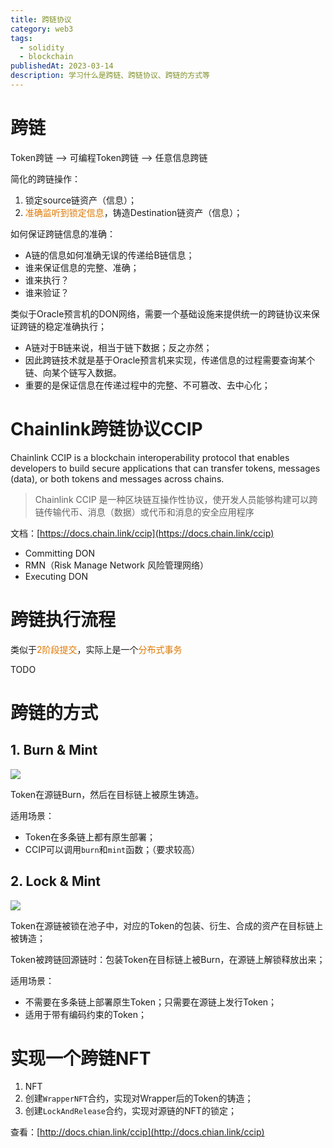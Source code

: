 ```yaml
---
title: 跨链协议
category: web3
tags:
  - solidity
  - blockchain
publishedAt: 2023-03-14
description: 学习什么是跨链、跨链协议、跨链的方式等
---
```


# 跨链

Token跨链   -->  可编程Token跨链   -->  任意信息跨链

简化的跨链操作：
1. 锁定source链资产（信息）；
2. <font color="#de7802">准确监听到锁定信息</font>，铸造Destination链资产（信息）；

如何保证跨链信息的准确：
- A链的信息如何准确无误的传递给B链信息；
- 谁来保证信息的完整、准确；
- 谁来执行？
- 谁来验证？

类似于Oracle预言机的DON网络，需要一个基础设施来提供统一的跨链协议来保证跨链的稳定准确执行；
- A链对于B链来说，相当于链下数据；反之亦然；
- 因此跨链技术就是基于Oracle预言机来实现，传递信息的过程需要查询某个链、向某个链写入数据。
- 重要的是保证信息在传递过程中的完整、不可篡改、去中心化；

# Chainlink跨链协议CCIP

Chainlink CCIP is a blockchain interoperability protocol that enables developers to build secure applications that can transfer tokens, messages (data), or both tokens and messages across chains.

> Chainlink CCIP 是一种区块链互操作性协议，使开发人员能够构建可以跨链传输代币、消息（数据）或代币和消息的安全应用程序

文档：[https://docs.chain.link/ccip](https://docs.chain.link/ccip)

- Committing DON
- RMN（Risk Manage Network   风险管理网络）
- Executing DON

# 跨链执行流程

类似于<font color="#de7802">2阶段提交</font>，实际上是一个<font color="#de7802">分布式事务</font>

TODO

# 跨链的方式

## 1. Burn & Mint

![](/images/web3-crosschain-burnmint.png)

Token在源链Burn，然后在目标链上被原生铸造。

适用场景：
- Token在多条链上都有原生部署；
- CCIP可以调用`burn`和`mint`函数；（要求较高）

## 2. Lock & Mint

![](/images/web3-crosschain-lockmint.png)

Token在源链被锁在池子中，对应的Token的包装、衍生、合成的资产在目标链上被铸造；

Token被跨链回源链时：包装Token在目标链上被Burn，在源链上解锁释放出来；

适用场景：
- 不需要在多条链上部署原生Token；只需要在源链上发行Token；
- 适用于带有编码约束的Token；



# 实现一个跨链NFT

1. NFT
2. 创建`WrapperNFT`合约，实现对Wrapper后的Token的铸造；
3. 创建`LockAndRelease`合约，实现对源链的NFT的锁定；

查看：[http://docs.chian.link/ccip](http://docs.chian.link/ccip)



